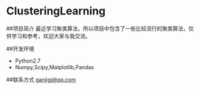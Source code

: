 # ClusteringLearning

##项目简介
最近学习聚类算法，所以项目中包含了一些比较流行的聚类算法，仅供学习和参考，欢迎大家与我交流。

##开发环境
* Python2.7
* Numpy,Scipy,Matplotlib,Pandas

##联系方式
ganjigj@qq.com
